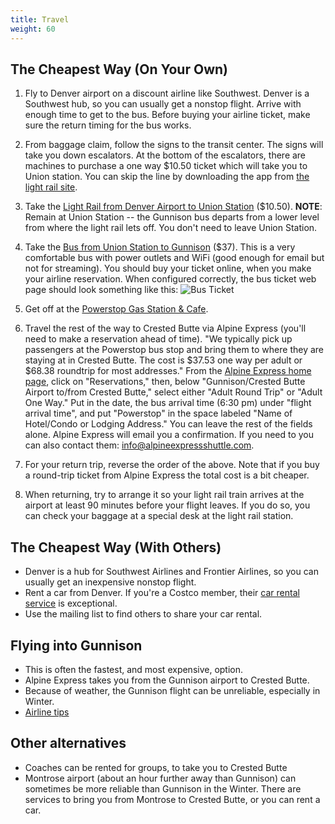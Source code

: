 ```yaml
---
title: Travel
weight: 60
---
```


## The Cheapest Way (On Your Own)

1.  Fly to Denver airport on a discount airline like Southwest. Denver is a
    Southwest hub, so you can usually get a nonstop flight. Arrive with enough
    time to get to the bus. Before buying your airline ticket, make sure the
    return timing for the bus works.

1.  From baggage claim, follow the signs to the transit center. The signs will take
    you down escalators. At the bottom of the escalators, there are machines to
    purchase a one way $10.50 ticket which will take you to Union station. You can
    skip the line by downloading the app from [the light rail site](http://www.rtd-denver.com/).

1.  Take the [Light Rail from Denver Airport to Union
    Station](https://www.denver.org/about-denver/transportation/airport-rail/)
    ($10.50). **NOTE**: Remain at Union Station -- the Gunnison bus departs from a lower
    level from where the light rail lets off. You don't need to leave Union
    Station.

1.  Take the [Bus from Union Station to Gunnison](
    https://webstore.trailways.com/buy-bus-tickets/denver-co-to-gunnison-co)
    ($37). This is a very comfortable bus with power outlets and WiFi (good
    enough for email but not for streaming). You should buy your ticket
    online, when you make your airline reservation. When configured correctly,
    the bus ticket web page should look something like this: ![Bus
    Ticket](/images/BusReservation.png)

1.  Get off at the [Powerstop Gas Station & Cafe](http://www.the-powerstop.com/).

1.  Travel the rest of the way to Crested Butte via Alpine Express (you'll need to
    make a reservation ahead of time). "We typically pick up passengers at the
    Powerstop bus stop and bring them to where they are staying at in Crested
    Butte. The cost is $37.53 one way per adult or $68.38 roundtrip for most
    addresses." From the [Alpine Express home
    page](http://alpineexpressshuttle.com), click on "Reservations," then, below
    "Gunnison/Crested Butte Airport to/from Crested Butte," select either "Adult
    Round Trip" or "Adult One Way." Put in the date, the bus arrival time (6:30 pm) under
    "flight arrival time", and put "Powerstop" in the space labeled "Name of
    Hotel/Condo or Lodging Address." You can leave the rest of the fields alone.
    Alpine Express will email you a confirmation. If you need to you can also
    contact them: <info@alpineexpressshuttle.com>.

1.  For your return trip, reverse the order of the above. Note that if you buy a
    round-trip ticket from Alpine Express the total cost is a bit cheaper.

1.  When returning, try to arrange it so your light rail train arrives at the airport
    at least 90 minutes before your flight leaves. If you do so, you can check your
    baggage at a special desk at the light rail station.


## The Cheapest Way (With Others)
-   Denver is a hub for Southwest Airlines and Frontier Airlines, so you can usually
    get an inexpensive nonstop flight.
-   Rent a car from Denver. If you're a Costco member, their
    [car rental service](https://www.costcotravel.com/Rental-Cars) is exceptional.
-   Use the mailing list to find others to share your car rental.


## Flying into Gunnison
-   This is often the fastest, and most expensive, option.
-   Alpine Express takes you from the Gunnison airport to Crested Butte.
-   Because of weather, the Gunnison flight can be unreliable, especially in Winter.
-   [Airline tips](https://sites.google.com/site/javaposseroundup/airline-tips)


## Other alternatives
-   Coaches can be rented for groups, to take you to Crested Butte
-   Montrose airport (about an hour further away than Gunnison) can sometimes be more
    reliable than Gunnison in the Winter. There are services to bring you from Montrose
    to Crested Butte, or you can rent a car.
